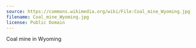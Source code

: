 ```yaml
---
source: https://commons.wikimedia.org/wiki/File:Coal_mine_Wyoming.jpg
filename: Coal_mine_Wyoming.jpg
license: Public Domain
---
```

Coal mine in Wyoming